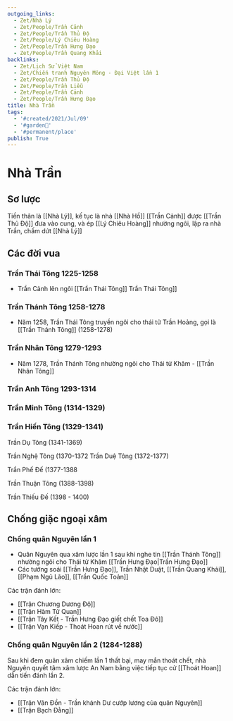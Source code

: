 ```yaml
---
outgoing_links:
  - Zet/Nhà Lý
  - Zet/People/Trần Cảnh
  - Zet/People/Trần Thủ Độ
  - Zet/People/Lý Chiêu Hoàng
  - Zet/People/Trần Hưng Đạo
  - Zet/People/Trần Quang Khải
backlinks:
  - Zet/Lịch Sử Việt Nam
  - Zet/Chiến tranh Nguyên Mông - Đại Việt lần 1
  - Zet/People/Trần Thủ Độ
  - Zet/People/Trần Liễu
  - Zet/People/Trần Cảnh
  - Zet/People/Trần Hưng Đạo
title: Nhà Trần
tags:
  - '#created/2021/Jul/09'
  - '#garden🏡'
  - '#permanent/place'
publish: True
---
```

# Nhà Trần

## Sơ lược
Tiền thân là [[Nhà Lý]], kế tục là nhà [[Nhà Hồ]]
[[Trần Cảnh]] được [[Trần Thủ Độ]] đưa vào cung, và ép [[Lý Chiêu Hoàng]] nhường ngôi, lập ra nhà Trần, chấm dứt [[Nhà Lý]]

## Các đời vua

### Trần Thái Tông 1225-1258
- Trần Cảnh lên ngôi [[Trần Thái Tông]] Trần Thái Tông]]

### Trần Thánh Tông 1258-1278
- Năm 1258, Trần Thái Tông truyền ngôi cho thái tử Trần Hoảng, gọi là [[Trần Thánh Tông]] (1258-1278)

### Trần Nhân Tông 1279-1293
- Năm 1278, Trần Thánh Tông nhường ngôi cho Thái tử Khâm - [[Trần Nhân Tông]]

### Trần Anh Tông 1293-1314

### Trần Minh Tông (1314-1329)

### Trần Hiến Tông (1329-1341)

Trần Dụ Tông (1341-1369)

Trần Nghệ Tông (1370-1372
Trần Duệ Tông (1372-1377)

Trần Phế Đế (1377-1388

Trần Thuận Tông (1388-1398)

Trần Thiếu Đế (1398 - 1400)

## Chống giặc ngoại xâm
### Chống quân Nguyên lần 1
 - Quân Nguyên qua xâm lược lần 1 sau khi nghe tin [[Trần Thánh Tông]] nhường ngôi cho Thái tử Khâm [[Trần Hưng Đạo|Trần Hưng Đạo]]
 -  Các tướng soái [[Trần Hưng Đạo]], Trần Nhật Duật, [[Trần Quang Khải]], [[Phạm Ngũ Lão]], [[Trần Quốc Toản]]
 
 Các trận đánh lớn:
 - [[Trận Chương Dương Độ]]
 - [[Trận Hàm Tử Quan]]
 - [[Trận Tây Kết - Trần Hưng Đạo giết chết Toa Đô]]
 - [[Trận Vạn Kiếp - Thoát Hoan rút về nước]]

### Chống quân Nguyên lần 2 (1284-1288)
Sau khi đem quân xâm chiếm lần 1 thất bại, may mắn thoát chết, nhà Nguyên quyết tâm xâm lược An Nam bằng việc tiếp tục cử [[Thoát Hoan]] dẫn tiến đánh lần 2.

Các trận đánh lớn:
- [[Trận Vân Đồn - Trần khánh Dư cướp lương của quân Nguyên]]
- [[Trận Bạch Đằng]]


